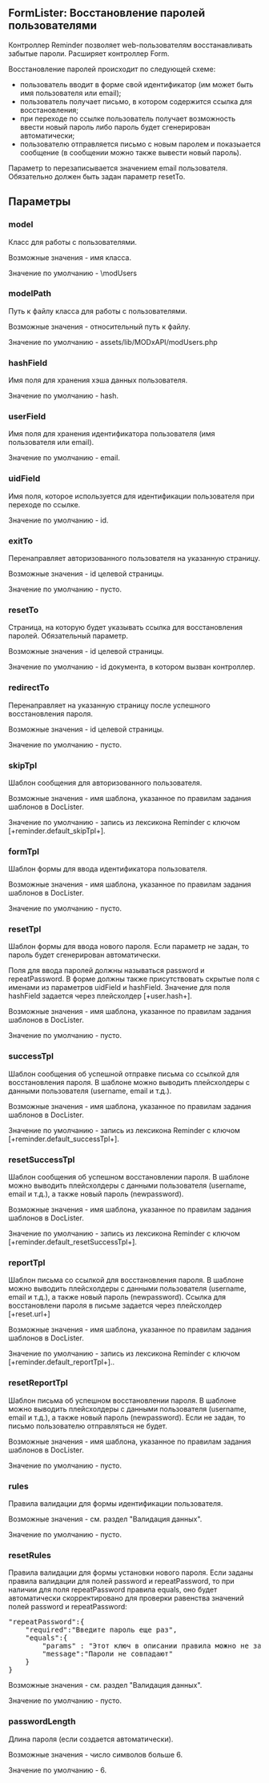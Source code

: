 
<meta http-equiv="Content-Type" content="text/html; charset=utf-8">
<h2>FormLister: Восстановление паролей пользователями</h2>

<p>Контроллер <span class="text-bold">Reminder</span> позволяет web-пользователям восстанавливать забытые пароли. Расширяет контроллер Form.</p>
<p>Восстановление паролей происходит по следующей схеме:</p>
<ul>
<li>пользователь вводит в форме свой идентификатор (им может быть имя пользователя или email);</li>
<li>пользователь получает письмо, в котором содержится ссылка для восстановления;</li>
<li>при переходе по ссылке пользователь получает возможность ввести новый пароль либо пароль будет сгенерирован автоматически;</li>
<li>пользователю отправляется письмо с новым паролем и показыается сообщение (в сообщении можно также вывести новый пароль).</li>
</ul>
<p>Параметр to перезаписывается значением email пользователя. Обязательно должен быть задан параметр resetTo.</p>
<h2 class="page-header">Параметры</h2>
<h3 class="sub-header text-bold">model</h3>
<p>Класс для работы с пользователями.</p>
<p>Возможные значения - имя класса.</p>
<p>Значение по умолчанию - \modUsers</p>
<h3 class="sub-header text-bold">modelPath</h3>
<p>Путь к файлу класса для работы с пользователями.</p>
<p>Возможные значения - относительный путь к файлу.</p>
<p>Значение по умолчанию - assets/lib/MODxAPI/modUsers.php</p>
<h3 class="sub-header text-bold">hashField</h3>
<p>Имя поля для хранения хэша данных пользователя.</p>
<p>Значение по умолчанию - hash.</p>
<h3 class="sub-header text-bold">userField</h3>
<p>Имя поля для хранения идентификатора пользователя (имя пользователя или email).</p>
<p>Значение по умолчанию - email.</p>
<h3 class="sub-header text-bold">uidField</h3>
<p>Имя поля, которое используется для идентификации пользователя при переходе по ссылке.</p>
<p>Значение по умолчанию - id.</p>
<h3 class="sub-header text-bold">exitTo</h3>
<p>Перенаправляет авторизованного пользователя на указанную страницу.</p>
<p>Возможные значения - id целевой страницы.</p>
<p>Значение по умолчанию - пусто.</p>
<h3 class="sub-header text-bold">resetTo</h3>
<p>Страница, на которую будет указывать ссылка для восстановления паролей. Обязательный параметр.</p>
<p>Возможные значения - id целевой страницы.</p>
<p>Значение по умолчанию - id документа, в котором вызван контроллер.</p>
<h3 class="sub-header text-bold">redirectTo</h3>
<p>Перенаправляет на указанную страницу после успешного восстановления пароля.</p>
<p>Возможные значения - id целевой страницы.</p>
<p>Значение по умолчанию - пусто.</p>
<h3 class="sub-header text-bold">skipTpl</h3>
<p>Шаблон сообщения для авторизованного пользователя.</p>
<p>Возможные значения - имя шаблона, указанное по правилам задания шаблонов в DocLister.</p>
<p>Значение по умолчанию - запись из лексикона Reminder с ключом [+reminder.default_skipTpl+].</p>
<h3 class="sub-header text-bold">formTpl</h3>
<p>Шаблон формы для ввода идентификатора пользователя.</p>
<p>Возможные значения - имя шаблона, указанное по правилам задания шаблонов в DocLister.</p>
<p>Значение по умолчанию - пусто.</p>
<h3 class="sub-header text-bold">resetTpl</h3>
<p>Шаблон формы для ввода нового пароля. Если параметр не задан, то пароль будет сгенерирован автоматически.</p>
<p>Поля для ввода паролей должны называться password и repeatPassword. В форме должны также присутствовать скрытые поля с именами из параметров uidField и hashField. Значение для поля hashField задается через плейсхолдер [+user.hash+].</p>
<p>Возможные значения - имя шаблона, указанное по правилам задания шаблонов в DocLister.</p>
<p>Значение по умолчанию - пусто.</p>
<h3 class="sub-header text-bold">successTpl</h3>
<p>Шаблон сообщения об успешной отправке письма со ссылкой для восстановления пароля. В шаблоне можно выводить плейсхолдеры с данными пользователя (username, email и т.д.).</p>
<p>Возможные значения - имя шаблона, указанное по правилам задания шаблонов в DocLister.</p>
<p>Значение по умолчанию - запись из лексикона Reminder с ключом [+reminder.default_successTpl+].</p>
<h3 class="sub-header text-bold">resetSuccessTpl</h3>
<p>Шаблон сообщения об успешном восстановлении пароля. В шаблоне можно выводить плейсхолдеры с данными пользователя (username, email и т.д.), а также новый пароль (newpassword).</p>
<p>Возможные значения - имя шаблона, указанное по правилам задания шаблонов в DocLister.</p>
<p>Значение по умолчанию - запись из лексикона Reminder с ключом [+reminder.default_resetSuccessTpl+].</p>
<h3 class="sub-header text-bold">reportTpl</h3>
<p>Шаблон письма со ссылкой для восстановления пароля. В шаблоне можно выводить плейсхолдеры с данными пользователя (username, email и т.д.), а также новый пароль (newpassword). Ссылка для восстановлени пароля в письме задается через плейсхолдер [+reset.url+]</p>
<p>Возможные значения - имя шаблона, указанное по правилам задания шаблонов в DocLister.</p>
<p>Значение по умолчанию - запись из лексикона Reminder с ключом [+reminder.default_reportTpl+]..</p>
<h3 class="sub-header text-bold">resetReportTpl</h3>
<p>Шаблон письма об успешном восстановлении пароля. В шаблоне можно выводить плейсхолдеры с данными пользователя (username, email и т.д.), а также новый пароль (newpassword). Если не задан, то письмо пользователю отправляться не будет.</p>
<p>Возможные значения - имя шаблона, указанное по правилам задания шаблонов в DocLister.</p>
<p>Значение по умолчанию - пусто.</p>
<h3 class="sub-header text-bold">rules</h3>
<p>Правила валидации для формы идентификации пользователя.</p>
<p>Возможные значения - см. раздел "Валидация данных".</p>
<p>Значение по умолчанию - пусто.</p>
<h3 class="sub-header text-bold">resetRules</h3>
<p>Правила валидации для формы установки нового пароля. Если заданы правила валидации для полей password и repeatPassword, то при наличии для поля repeatPassword правила equals, оно будет автоматически скорректировано для проверки равенства значений полей password и repeatPassword:</p>
<pre class="brush: html;">"repeatPassword":{
	"required":"Введите пароль еще раз",
	"equals":{
		"params" : "Этот ключ в описании правила можно не задавать, он будет сформирован контроллером автоматически",
		"message":"Пароли не совпадают"
	}
}</pre>
<p>Возможные значения - см. раздел "Валидация данных".</p>
<p>Значение по умолчанию - пусто.</p>
<h3 class="sub-header text-bold">passwordLength</h3>
<p>Длина пароля (если создается автоматически).</p>
<p>Возможные значения - число символов больше 6.</p>
<p>Значение по умолчанию - 6.</p>